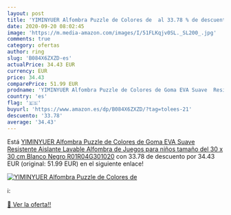 ```yaml
---
layout: post
title: 'YIMINYUER Alfombra Puzzle de Colores de  al 33.78 % de descuento'
date: 2020-09-20 08:02:45
image: 'https://m.media-amazon.com/images/I/51FLKqjv0SL._SL200_.jpg'
comments: true
category: ofertas
author: ring
slug: 'B084X6ZXZD-es'
actualPrice: 34.43 EUR
currency: EUR
price: 34.43
comparePrice: 51.99 EUR
prodname: 'YIMINYUER Alfombra Puzzle de Colores de Goma EVA Suave  Resistente  Aislante  Lavable  Alfombra de Juegos para niños  tamaño del 30 x 30 cm Blanco Negro R01R04G301020'
country: 'es'
flag: '🇪🇸'
buyurl: 'https://www.amazon.es/dp/B084X6ZXZD/?tag=tolees-21'
descuento: '33.78'
average: '34.43'
---
```


Está [YIMINYUER Alfombra Puzzle de Colores de Goma EVA Suave  Resistente  Aislante  Lavable  Alfombra de Juegos para niños  tamaño del 30 x 30 cm Blanco Negro R01R04G301020](https://www.amazon.es/dp/B084X6ZXZD/?tag=tolees-21) con 33.78 de descuento por 34.43 EUR (original: 51.99 EUR) en el siguiente enlace!

[![YIMINYUER Alfombra Puzzle de Colores de ](https://m.media-amazon.com/images/I/51FLKqjv0SL._SL200_.jpg)](https://www.amazon.es/dp/B084X6ZXZD/?tag=tolees-21)

ℹ️:


[🛒 Ver la oferta!!](https://www.amazon.es/dp/B084X6ZXZD/?tag=tolees-21)
